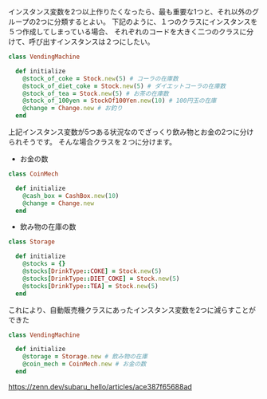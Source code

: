 
インスタンス変数を2つ以上作りたくなったら、最も重要な1つと、それ以外のグループの2つに分類するとよい。
下記のように、１つのクラスにインスタンスを５つ作成してしまっている場合、
それぞれのコードを大きく二つのクラスに分けて、呼び出すインスタンスは２つにしたい。

```ruby
class VendingMachine

  def initialize
    @stock_of_coke = Stock.new(5) # コーラの在庫数
    @stock_of_diet_coke = Stock.new(5) # ダイエットコーラの在庫数
    @stock_of_tea = Stock.new(5) # お茶の在庫数
    @stock_of_100yen = StockOf100Yen.new(10) # 100円玉の在庫
    @change = Change.new # お釣り
  end
```

上記インスタンス変数が5つある状況なのでざっくり飲み物とお金の2つに分けられそうです。
そんな場合クラスを２つに分けます。

- お金の数
```ruby
class CoinMech

  def initialize
    @cash_box = CashBox.new(10)
    @change = Change.new
  end
```

- 飲み物の在庫の数
```ruby
class Storage

  def initialize
    @stocks = {}
    @stocks[DrinkType::COKE] = Stock.new(5)
    @stocks[DrinkType::DIET_COKE] = Stock.new(5)
    @stocks[DrinkType::TEA] = Stock.new(5)
  end
```

これにより、自動販売機クラスにあったインスタンス変数を2つに減らすことができた

```ruby
class VendingMachine

  def initialize
    @storage = Storage.new # 飲み物の在庫
    @coin_mech = CoinMech.new # お金の数
  end
```

https://zenn.dev/subaru_hello/articles/ace387f65688ad